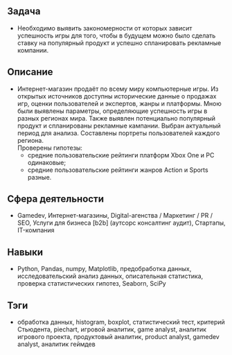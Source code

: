 ## Задача
- Необходимо выявить закономерности от которых зависит успешность игры для того, чтобы в будущем можно было сделать ставку на популярный продукт и успешно спланировать рекламные компании.

## Описание
- Интернет-магазин продаёт по всему миру компьютерные игры. Из открытых источников доступны исторические данные о продажах игр, оценки пользователей и экспертов, жанры и платформы. Мною были выявлены параметры, определяющие успешность игры в разных регионах мира. Также выявлен потенциально популярный продукт и спланированы рекламные кампании. Выбран актуальный период для анализа. Составлены портреты пользователей каждого региона. <br>
Проверены гипотезы: 
  - средние пользовательские рейтинги платформ Xbox One и PC одинаковые; 
  - средние пользовательские рейтинги жанров Action и Sports разные. 

## Сфера деятельности
- Gamedev, Интернет-магазины, Digital-агенства / Маркетинг / PR / SEO, Услуги для бизнеса [b2b] (аутсорс консалтинг аудит), Стартапы, IT-компания

## Навыки
- Python, Pandas, numpy, Matplotlib, предобработка данных, исследовательский анализ данных, описательная статистика, проверка статистических гипотез, Seaborn, SciPy

## Тэги
- обработка данных, histogram, boxplot, статистический тест, критерий Стьюдента, piechart, игровой аналитик, game analyst, аналитик игрового проекта, продуктовый аналитик, product analyst, gamedev analyst, аналитик геймдев
